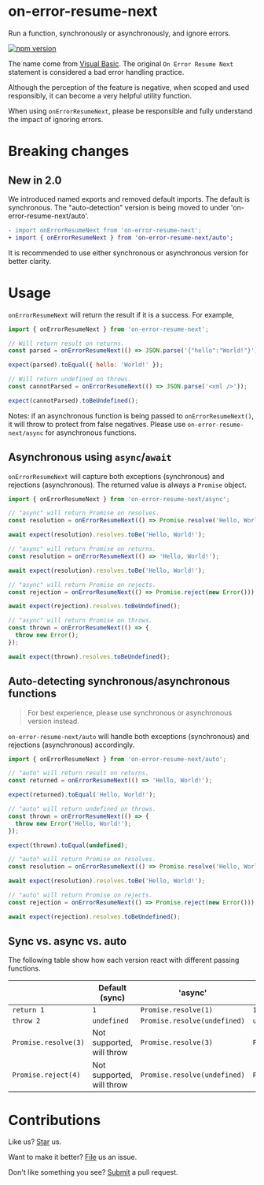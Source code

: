 # on-error-resume-next

Run a function, synchronously or asynchronously, and ignore errors.

[![npm version](https://badge.fury.io/js/on-error-resume-next.svg)](https://npmjs.com/package/on-error-resume-next)

The name come from [Visual Basic](https://docs.microsoft.com/en-us/dotnet/visual-basic/language-reference/statements/on-error-statement). The original `On Error Resume Next` statement is considered a bad error handling practice.

Although the perception of the feature is negative, when scoped and used responsibly, it can become a very helpful utility function.

When using `onErrorResumeNext`, please be responsible and fully understand the impact of ignoring errors.

# Breaking changes

## New in 2.0

We introduced named exports and removed default imports. The default is synchronous. The "auto-detection" version is being moved to under 'on-error-resume-next/auto'.

```diff
- import onErrorResumeNext from 'on-error-resume-next';
+ import { onErrorResumeNext } from 'on-error-resume-next/auto';
```

It is recommended to use either synchronous or asynchronous version for better clarity.

# Usage

`onErrorResumeNext` will return the result if it is a success. For example,

```js
import { onErrorResumeNext } from 'on-error-resume-next';

// Will return result on returns.
const parsed = onErrorResumeNext(() => JSON.parse('{"hello":"World!"}'));

expect(parsed).toEqual({ hello: 'World!' });

// Will return undefined on throws.
const cannotParsed = onErrorResumeNext(() => JSON.parse('<xml />'));

expect(cannotParsed).toBeUndefined();
```

Notes: if an asynchronous function is being passed to `onErrorResumeNext()`, it will throw to protect from false negatives. Please use `on-error-resume-next/async` for asynchronous functions.

## Asynchronous using `async`/`await`

`onErrorResumeNext` will capture both exceptions (synchronous) and rejections (asynchronous). The returned value is always a `Promise` object.

```js
import { onErrorResumeNext } from 'on-error-resume-next/async';

// "async" will return Promise on resolves.
const resolution = onErrorResumeNext(() => Promise.resolve('Hello, World!'));

await expect(resolution).resolves.toBe('Hello, World!');

// "async" will return Promise on returns.
const resolution = onErrorResumeNext(() => 'Hello, World!');

await expect(resolution).resolves.toBe('Hello, World!');

// "async" will return Promise on rejects.
const rejection = onErrorResumeNext(() => Promise.reject(new Error()));

await expect(rejection).resolves.toBeUndefined();

// "async" will return Promise on throws.
const thrown = onErrorResumeNext(() => {
  throw new Error();
});

await expect(thrown).resolves.toBeUndefined();
```

## Auto-detecting synchronous/asynchronous functions

> For best experience, please use synchronous or asynchronous version instead.

`on-error-resume-next/auto` will handle both exceptions (synchronous) and rejections (asynchronous) accordingly.

```js
import { onErrorResumeNext } from 'on-error-resume-next/auto';

// "auto" will return result on returns.
const returned = onErrorResumeNext(() => 'Hello, World!');

expect(returned).toEqual('Hello, World!');

// "auto" will return undefined on throws.
const thrown = onErrorResumeNext(() => {
  throw new Error('Hello, World!');
});

expect(thrown).toEqual(undefined);

// "auto" will return Promise on resolves.
const resolution = onErrorResumeNext(() => Promise.resolve('Hello, World!'));

await expect(resolution).resolves.toBe('Hello, World!');

// "auto" will return Promise on rejects.
const rejection = onErrorResumeNext(() => Promise.reject(new Error()));

await expect(rejection).resolves.toBeUndefined();
```

## Sync vs. async vs. auto

The following table show how each version react with different passing functions.

|                      | Default (sync)            | 'async'                      | 'auto'                       |
| -------------------- | ------------------------- | ---------------------------- | ---------------------------- |
| `return 1`           | `1`                       | `Promise.resolve(1)`         | `1`                          |
| `throw 2`            | `undefined`               | `Promise.resolve(undefined)` | `undefined`                  |
| `Promise.resolve(3)` | Not supported, will throw | `Promise.resolve(3)`         | `Promise.resolve(3)`         |
| `Promise.reject(4)`  | Not supported, will throw | `Promise.resolve(undefined)` | `Promise.resolve(undefined)` |

# Contributions

Like us? [Star](https://github.com/compulim/on-error-resume-next/stargazers) us.

Want to make it better? [File](https://github.com/compulim/on-error-resume-next/issues) us an issue.

Don't like something you see? [Submit](https://github.com/compulim/on-error-resume-next/pulls) a pull request.
